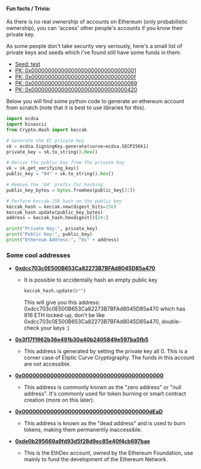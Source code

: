 #### Fun facts / Trivia:

As there is no real ownership of accounts on Ethereum (only probabilistic ownership), you can 'access' other people's accounts if you know their private key.

As some people don't take security very seriously, here's a small list of private keys and seeds which I've found still have some funds in them:

- [Seed: test](https://etherscan.io/address/0x2a260a110bc7b03f19c40a0bd04ff2c5dcb57594)
- [PK: 0x00000000000000000000000000000001](https://etherscan.io/address/0x7e5f4552091a69125d5dfcb7b8c2659029395bdf)
- [PK: 0x0000000000000000000000000000000f](https://etherscan.io/address/0x8735015837bd10e05d9cf5ea43a2486bf4be156f)
- [PK: 0x00000000000000000000000000000069](https://etherscan.io/address/0x0c95931d95694b3ef74071241827c09f25d40620)
- [PK: 0x00000000000000000000000000000420](https://etherscan.io/address/0x4884abe82470adf54f4e19fa39712384c05112be)

Below you will find some python code to generate an ethereum account from scratch (note that it is best to use libraries for this).

```python
import ecdsa
import binascii
from Crypto.Hash import keccak

# Generate the EC private key
sk = ecdsa.SigningKey.generate(curve=ecdsa.SECP256k1)
private_key = sk.to_string().hex()

# Derive the public key from the private key
vk = sk.get_verifying_key()
public_key = "04" + vk.to_string().hex()

# Remove the '04' prefix for hashing
public_key_bytes = bytes.fromhex(public_key[2:])

# Perform keccak-256 hash on the public key
keccak_hash = keccak.new(digest_bits=256)
keccak_hash.update(public_key_bytes)
address = keccak_hash.hexdigest()[24:]

print("Private Key:", private_key)
print("Public Key:", public_key)
print("Ethereum Address:", "0x" + address)
```


### Some cool addresses

- **[0xdcc703c0E500B653Ca82273B7BFAd8045D85a470](https://etherscan.io/address/0xdcc703c0E500B653Ca82273B7BFAd8045D85a470)**
  - It is possible to accidentally hash an empty public key
    ```python
    keccak_hash.update(b"")
    ```
    This will give you this address: 0xdcc703c0E500B653Ca82273B7BFAd8045D85a470 which has 816 ETH locked-up, don't be like 0xdcc703c0E500B653Ca82273B7BFAd8045D85a470, double-check your keys :)

- **[0x3f17f1962b36e491b30a40b2405849e597ba5fb5](https://etherscan.io/address/0x3f17f1962b36e491b30a40b2405849e597ba5fb5)**
  - This address is generated by setting the private key all 0. This is a corner case of Eliptic Curve Cryptography. The funds in this account are not accessible.

- **[0x0000000000000000000000000000000000000000](https://etherscan.io/address/0x0000000000000000000000000000000000000000)**
  - This address is commonly known as the "zero address" or "null address". It's commonly used for token burning or smart contract creation (more on this later).

- **[0x000000000000000000000000000000000000dEaD](https://etherscan.io/address/0x000000000000000000000000000000000000dEaD)**
  - This address is known as the "dead address" and is used to burn tokens, making them permanently inaccessible.

- **[0xde0b295669a9fd93d5f28d9ec85e40f4cb697bae](https://etherscan.io/address/0xde0b295669a9fd93d5f28d9ec85e40f4cb697bae)**
  - This is the EthDev account, owned by the Ethereum Foundation, use mainly to fund the development of the Ethereum Network.
